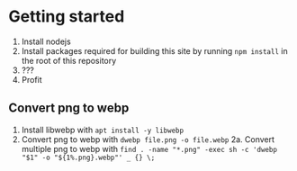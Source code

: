 # Getting started
1. Install nodejs
2. Install packages required for building this site by running `npm install` in the root of this repository
3. ???
4. Profit


## Convert png to webp
1. Install libwebp with `apt install -y libwebp`
2. Convert png to webp with `dwebp file.png -o file.webp`
2a. Convert multiple png to webp with `find . -name "*.png" -exec sh -c 'dwebp "$1" -o "${1%.png}.webp"' _ {} \;`
